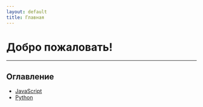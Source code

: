 ```yaml
---
layout: default
title: Главная
---
```

# Добро пожаловать!

---

## Оглавление

- [JavaScript](/JavaScript)
- [Python](/Python)